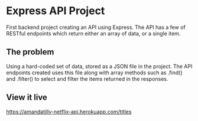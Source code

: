 # Express API Project

First backend project creating an API using Express. The API has a few of RESTful endpoints which return either an array of data, or a single item.

## The problem

Using a hard-coded set of data, stored as a JSON file in the project. The API endpoints created uses this file along with array methods such as .find() and .filter() to select and filter the items returned in the responses.

## View it live

https://amandatilly-netflix-api.herokuapp.com/titles
